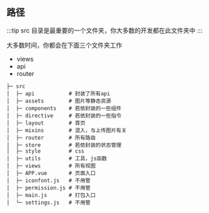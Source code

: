 ## 路径

:::tip
src 目录是最重要的一个文件夹，你大多数的开发都在此文件夹中
:::

大多数时间，你都会在下面三个文件夹工作
 
* views
* api
* router

```shell
├─ src         
│  ├─ api           # 封装了所有api     
│  ├─ assets        # 图片等静态资源
│  ├─ components    # 若依封装的一些组件
│  ├─ directive     # 若依封装的一些指令
│  ├─ layout        # 首页
│  ├─ mixins        # 混入，与上传图片有关
│  ├─ router        # 所有路由
│  ├─ store         # 若依封装的状态管理
│  ├─ style         # css
│  ├─ utils         # 工具，js函数
│  ├─ views         # 所有视图
│  ├─ APP.vue       # 页面入口
│  ├─ iconfont.js   # 不用管
│  ├─ permission.js # 不用管
│  ├─ main.js       # 打包入口
│  └─ settings.js   # 不用管
```